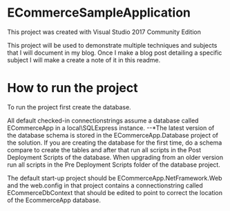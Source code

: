 # ECommerceSampleApplication
This project was created with Visual Studio 2017 Community Edition
 
This project will be used to demonstrate multiple techniques and subjects that I will document in my blog.
Once I make a blog post detailing a specific subject I will make a create a note of it in this readme.
 
 
# How to run the project
To run the project first create the database. 

All default checked-in connectionstrings assume a database called ECommerceApp in a local\SQLExpress instance. 
--*The latest version of the database schema is stored in the ECommerceApp.Database project of the solution. If you are creating the database for the first time, do a schema compare to create the tables and after that run all scripts in the Post Deployment Scripts of the database. When upgrading from an older version run all scripts in the Pre Deployment Scripts folder of the database project.

The default start-up project should be ECommerceApp.NetFramework.Web and the web.config in that project contains a connectionstring called ECommerceDbContext that should be edited to point to correct the location of the EcommerceApp database.
